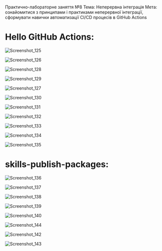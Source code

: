 Практично-лабораторне заняття №8
Тема: Неперервна інтеграція
Мета: ознайомитися з принципами і практиками
неперервної інтеграції, сформувати навички
автоматизації CI/CD процесів в GitHub Actions

# Hello GitHub Actions:

![Screenshot_125](https://github.com/user-attachments/assets/849e7444-d160-4363-b4c0-6fb03e8ea60d)


![Screenshot_126](https://github.com/user-attachments/assets/af21801c-9530-417d-a674-75ee429d8427)


![Screenshot_128](https://github.com/user-attachments/assets/993b2bf3-a19f-409c-8bfa-6f7ac9c95736)


![Screenshot_129](https://github.com/user-attachments/assets/8f5a2011-5c83-4f7f-8209-c28c67ede0dd)


![Screenshot_127](https://github.com/user-attachments/assets/17187d12-eb09-4908-b4cf-365acbde9552)


![Screenshot_130](https://github.com/user-attachments/assets/f82e30ee-9992-444d-b3d6-496342612cdc)


![Screenshot_131](https://github.com/user-attachments/assets/0dadb4f6-3cc1-41dc-8bb1-df075fa1a156)


![Screenshot_132](https://github.com/user-attachments/assets/e04b8d9d-393c-4d18-9bda-546a00fb8476)


![Screenshot_133](https://github.com/user-attachments/assets/e2bf310b-df5d-476f-8df1-e3f1aab3ca3c)


![Screenshot_134](https://github.com/user-attachments/assets/7ec721fe-58f1-4b01-9eb5-b7d000d4be0d)


![Screenshot_135](https://github.com/user-attachments/assets/b449450c-0d4a-42de-a73c-6df234e70034)


# skills-publish-packages:


![Screenshot_136](https://github.com/user-attachments/assets/50930695-c34c-4d71-b62f-ee7063c7ad8f)


![Screenshot_137](https://github.com/user-attachments/assets/d6f2ebb3-c174-4768-9085-baa668c97da2)


![Screenshot_138](https://github.com/user-attachments/assets/d670aefc-6c74-4683-bc98-2adbd1f75df9)


![Screenshot_139](https://github.com/user-attachments/assets/1ef0342b-57be-4bfb-bd93-388b6050741d)


![Screenshot_140](https://github.com/user-attachments/assets/f639c3b6-5326-4bfb-a493-8b0d415681f9)


![Screenshot_144](https://github.com/user-attachments/assets/32833877-a634-447f-a504-e4440a71731d)



![Screenshot_142](https://github.com/user-attachments/assets/91f09939-040c-48cd-9b52-7baf5fd19928)


![Screenshot_143](https://github.com/user-attachments/assets/77fb3294-2fd7-4d2b-b47e-351b217374ed)

